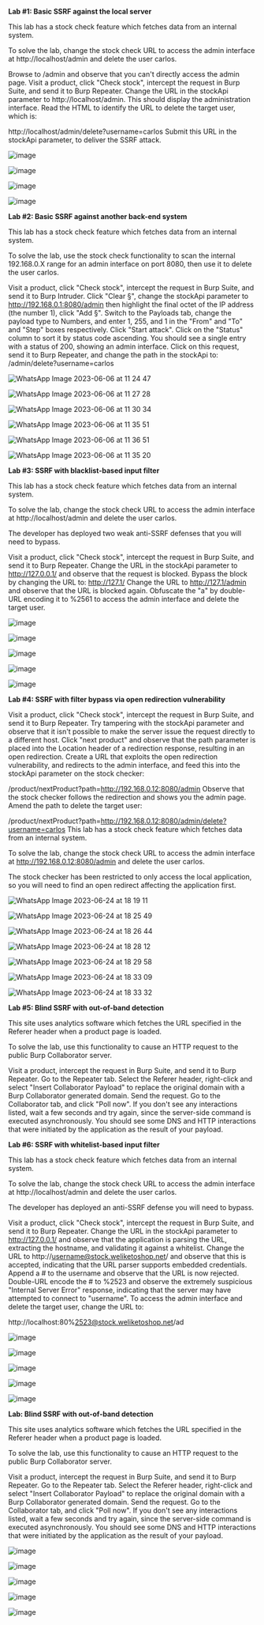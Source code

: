 **Lab #1: Basic SSRF against the local server**

This lab has a stock check feature which fetches data from an internal system.

To solve the lab, change the stock check URL to access the admin interface at http://localhost/admin and delete the user carlos.

Browse to /admin and observe that you can't directly access the admin page.
Visit a product, click "Check stock", intercept the request in Burp Suite, and send it to Burp Repeater.
Change the URL in the stockApi parameter to http://localhost/admin. This should display the administration interface.
Read the HTML to identify the URL to delete the target user, which is:

http://localhost/admin/delete?username=carlos
Submit this URL in the stockApi parameter, to deliver the SSRF attack.

![image](https://github.com/SURYASNAIR1/PortSwigger/assets/123303806/9879f816-f5c9-4206-b862-c2779b59dae0)

![image](https://github.com/SURYASNAIR1/PortSwigger/assets/123303806/a81f2f3d-b307-4a79-8edb-dc3d0c6d2534)

![image](https://github.com/SURYASNAIR1/PortSwigger/assets/123303806/1b2e37fa-5369-4304-8137-2dcbe05e5fb7)

![image](https://github.com/SURYASNAIR1/PortSwigger/assets/123303806/0c1423c0-b89b-46b6-ac0a-5af08421afd2)


**Lab #2: Basic SSRF against another back-end system**

This lab has a stock check feature which fetches data from an internal system.

To solve the lab, use the stock check functionality to scan the internal 192.168.0.X range for an admin interface on port 8080, then use it to delete the user carlos.

Visit a product, click "Check stock", intercept the request in Burp Suite, and send it to Burp Intruder.
Click "Clear §", change the stockApi parameter to http://192.168.0.1:8080/admin then highlight the final octet of the IP address (the number 1), click "Add §".
Switch to the Payloads tab, change the payload type to Numbers, and enter 1, 255, and 1 in the "From" and "To" and "Step" boxes respectively.
Click "Start attack".
Click on the "Status" column to sort it by status code ascending. You should see a single entry with a status of 200, showing an admin interface.
Click on this request, send it to Burp Repeater, and change the path in the stockApi to: /admin/delete?username=carlos

![WhatsApp Image 2023-06-06 at 11 24 47](https://github.com/SURYASNAIR1/PortSwigger/assets/123303806/b256d9f2-bb8c-4687-ac7f-003a1c4185bd)

![WhatsApp Image 2023-06-06 at 11 27 28](https://github.com/SURYASNAIR1/PortSwigger/assets/123303806/d175e301-fa31-40a4-8742-ec1ef986e80e)

![WhatsApp Image 2023-06-06 at 11 30 34](https://github.com/SURYASNAIR1/PortSwigger/assets/123303806/4d864f86-f688-4c92-8100-ecea82de5908)

![WhatsApp Image 2023-06-06 at 11 35 51](https://github.com/SURYASNAIR1/PortSwigger/assets/123303806/f62370ad-ca28-4abb-95d0-fc76b46a0d23)

![WhatsApp Image 2023-06-06 at 11 36 51](https://github.com/SURYASNAIR1/PortSwigger/assets/123303806/fd34af5d-88eb-400d-8b7f-e28c6a0869f6)

![WhatsApp Image 2023-06-06 at 11 35 20](https://github.com/SURYASNAIR1/PortSwigger/assets/123303806/88f4d0cc-4485-48e1-84e7-2a49afb90422)

**Lab #3: SSRF with blacklist-based input filter**

This lab has a stock check feature which fetches data from an internal system.

To solve the lab, change the stock check URL to access the admin interface at http://localhost/admin and delete the user carlos.

The developer has deployed two weak anti-SSRF defenses that you will need to bypass.

Visit a product, click "Check stock", intercept the request in Burp Suite, and send it to Burp Repeater.
Change the URL in the stockApi parameter to http://127.0.0.1/ and observe that the request is blocked.
Bypass the block by changing the URL to: http://127.1/
Change the URL to http://127.1/admin and observe that the URL is blocked again.
Obfuscate the "a" by double-URL encoding it to %2561 to access the admin interface and delete the target user.

![image](https://github.com/SURYASNAIR1/PortSwigger/assets/123303806/247aabf5-4673-48c6-a2b3-7e2844a348f0)

![image](https://github.com/SURYASNAIR1/PortSwigger/assets/123303806/c737a26c-c676-439c-9cd9-7644fd95f417)

![image](https://github.com/SURYASNAIR1/PortSwigger/assets/123303806/2856236f-df87-4fb7-adc8-40a3ea5e57ba)

![image](https://github.com/SURYASNAIR1/PortSwigger/assets/123303806/ff6f2aa7-95a2-490e-918f-128d9348c344)

![image](https://github.com/SURYASNAIR1/PortSwigger/assets/123303806/dc49ece3-51a8-4838-a9d8-bff3a434dacf)

**Lab #4:  SSRF with filter bypass via open redirection vulnerability**

Visit a product, click "Check stock", intercept the request in Burp Suite, and send it to Burp Repeater.
Try tampering with the stockApi parameter and observe that it isn't possible to make the server issue the request directly to a different host.
Click "next product" and observe that the path parameter is placed into the Location header of a redirection response, resulting in an open redirection.
Create a URL that exploits the open redirection vulnerability, and redirects to the admin interface, and feed this into the stockApi parameter on the stock checker:

/product/nextProduct?path=http://192.168.0.12:8080/admin
Observe that the stock checker follows the redirection and shows you the admin page.
Amend the path to delete the target user:

/product/nextProduct?path=http://192.168.0.12:8080/admin/delete?username=carlos
This lab has a stock check feature which fetches data from an internal system.

To solve the lab, change the stock check URL to access the admin interface at http://192.168.0.12:8080/admin and delete the user carlos.

The stock checker has been restricted to only access the local application, so you will need to find an open redirect affecting the application first.

![WhatsApp Image 2023-06-24 at 18 19 11](https://github.com/SURYASNAIR1/PortSwigger/assets/123303806/33c1e7c3-d724-4da2-a342-16c729a61c53)

![WhatsApp Image 2023-06-24 at 18 25 49](https://github.com/SURYASNAIR1/PortSwigger/assets/123303806/6cea9fbe-6d2a-454e-92e2-c7b3ff0292dd)

![WhatsApp Image 2023-06-24 at 18 26 44](https://github.com/SURYASNAIR1/PortSwigger/assets/123303806/f57dc7f0-7456-458f-bc2a-9bbc41de95db)

![WhatsApp Image 2023-06-24 at 18 28 12](https://github.com/SURYASNAIR1/PortSwigger/assets/123303806/118bd0e3-0c54-411f-9c99-779afa0f68ca)

![WhatsApp Image 2023-06-24 at 18 29 58](https://github.com/SURYASNAIR1/PortSwigger/assets/123303806/419fe548-a0d7-460f-9ee9-1860bd49016b)

![WhatsApp Image 2023-06-24 at 18 33 09](https://github.com/SURYASNAIR1/PortSwigger/assets/123303806/c9ee9dea-2c65-4e24-b5bf-e0c501b94043)

![WhatsApp Image 2023-06-24 at 18 33 32](https://github.com/SURYASNAIR1/PortSwigger/assets/123303806/d8e89447-54ea-4cae-bec7-450f4d7f9305)

**Lab #5: Blind SSRF with out-of-band detection**

This site uses analytics software which fetches the URL specified in the Referer header when a product page is loaded.

To solve the lab, use this functionality to cause an HTTP request to the public Burp Collaborator server.

Visit a product, intercept the request in Burp Suite, and send it to Burp Repeater.
Go to the Repeater tab. Select the Referer header, right-click and select "Insert Collaborator Payload" to replace the original domain with a Burp Collaborator generated domain. Send the request.
Go to the Collaborator tab, and click "Poll now". If you don't see any interactions listed, wait a few seconds and try again, since the server-side command is executed asynchronously.
You should see some DNS and HTTP interactions that were initiated by the application as the result of your payload.


**Lab #6: SSRF with whitelist-based input filter**

This lab has a stock check feature which fetches data from an internal system.

To solve the lab, change the stock check URL to access the admin interface at http://localhost/admin and delete the user carlos.

The developer has deployed an anti-SSRF defense you will need to bypass.

Visit a product, click "Check stock", intercept the request in Burp Suite, and send it to Burp Repeater.
Change the URL in the stockApi parameter to http://127.0.0.1/ and observe that the application is parsing the URL, extracting the hostname, and validating it against a whitelist.
Change the URL to http://username@stock.weliketoshop.net/ and observe that this is accepted, indicating that the URL parser supports embedded credentials.
Append a # to the username and observe that the URL is now rejected.
Double-URL encode the # to %2523 and observe the extremely suspicious "Internal Server Error" response, indicating that the server may have attempted to connect to "username".
To access the admin interface and delete the target user, change the URL to:

http://localhost:80%2523@stock.weliketoshop.net/ad

![image](https://github.com/SURYASNAIR1/PortSwigger/assets/123303806/ee902922-b998-4720-a41d-d93a12b019bf)

![image](https://github.com/SURYASNAIR1/PortSwigger/assets/123303806/4d73d62e-71c1-4e50-bdad-6f9805a09679)

![image](https://github.com/SURYASNAIR1/PortSwigger/assets/123303806/1cf52189-23ce-4b14-89ec-3d667c54c2f3)

![image](https://github.com/SURYASNAIR1/PortSwigger/assets/123303806/fbb75006-6678-4b0e-9c98-08d07b1c0263)

![image](https://github.com/SURYASNAIR1/PortSwigger/assets/123303806/ea54b593-5753-4492-b0aa-cef983fe8577)

**Lab: Blind SSRF with out-of-band detection**

This site uses analytics software which fetches the URL specified in the Referer header when a product page is loaded.

To solve the lab, use this functionality to cause an HTTP request to the public Burp Collaborator server.

Visit a product, intercept the request in Burp Suite, and send it to Burp Repeater.
Go to the Repeater tab. Select the Referer header, right-click and select "Insert Collaborator Payload" to replace the original domain with a Burp Collaborator generated domain. Send the request.
Go to the Collaborator tab, and click "Poll now". If you don't see any interactions listed, wait a few seconds and try again, since the server-side command is executed asynchronously.
You should see some DNS and HTTP interactions that were initiated by the application as the result of your payload.

![image](https://github.com/SURYASNAIR1/PortSwigger/assets/123303806/ebe16f13-4058-463c-aac9-31505326a146)

![image](https://github.com/SURYASNAIR1/PortSwigger/assets/123303806/1736f223-3c62-48c6-ae18-5d7e9b6bc8e2)

![image](https://github.com/SURYASNAIR1/PortSwigger/assets/123303806/9c764ee0-d378-407c-9213-70858b6761b8)

![image](https://github.com/SURYASNAIR1/PortSwigger/assets/123303806/3b1dc702-2e0a-4ab1-b200-20da778888ce)

![image](https://github.com/SURYASNAIR1/PortSwigger/assets/123303806/bff58ddb-ff93-4f79-8c94-b348c8dbc1ae)
